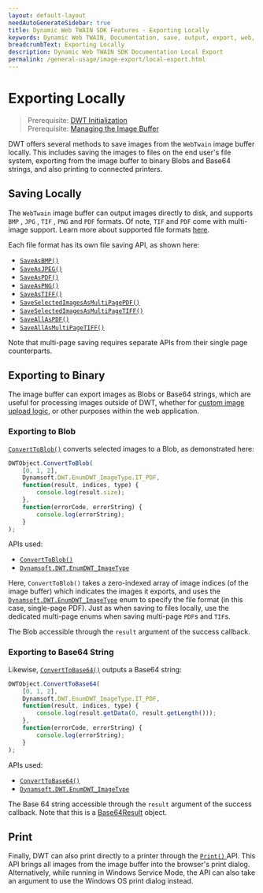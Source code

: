 ```yaml
---
layout: default-layout
needAutoGenerateSidebar: true
title: Dynamic Web TWAIN SDK Features - Exporting Locally
keywords: Dynamic Web TWAIN, Documentation, save, output, export, web, download, local save, local, save to file, print
breadcrumbText: Exporting Locally
description: Dynamic Web TWAIN SDK Documentation Local Export
permalink: /general-usage/image-export/local-export.html
---
```


# Exporting Locally

> Prerequisite: [DWT Initialization]({{site.general-usage}}initialization.html)<br/>
> Prerequisite: [Managing the Image Buffer]({{site.general-usage}}image-processing/buffer-management.html)

DWT offers several methods to save images from the `WebTwain` image buffer locally. This includes saving the images to files on the end user's file system, exporting from the image buffer to binary Blobs and Base64 strings, and also printing to connected printers.

## Saving Locally

The `WebTwain` image buffer can output images directly to disk, and supports `BMP` , `JPG` , `TIF` , `PNG` and `PDF` formats. Of note, `TIF` and `PDF` come with multi-image support. Learn more about supported file formats [here]({{site.getstarted}}filetype.html).

Each file format has its own file saving API, as shown here:

- [`SaveAsBMP()`]({{site.api}}WebTwain_IO.html#saveasbmp)
- [`SaveAsJPEG()`]({{site.api}}WebTwain_IO.html#saveasjpeg)
- [`SaveAsPDF()`]({{site.api}}WebTwain_IO.html#saveaspdf)
- [`SaveAsPNG()`]({{site.api}}WebTwain_IO.html#saveaspng)	
- [`SaveAsTIFF()`]({{site.api}}WebTwain_IO.html#saveastiff)
- [`SaveSelectedImagesAsMultiPagePDF()`]({{site.api}}WebTwain_IO.html#saveselectedimagesasmultipagepdf)
- [`SaveSelectedImagesAsMultiPageTIFF()`]({{site.api}}WebTwain_IO.html#saveselectedimagesasmultipagetiff)
- [`SaveAllAsPDF()`]({{site.api}}WebTwain_IO.html#saveallaspdf)
- [`SaveAllAsMultiPageTIFF()`]({{site.api}}WebTwain_IO.html#saveallasmultipagetiff)

Note that multi-page saving requires separate APIs from their single page counterparts.

## Exporting to Binary

The image buffer can export images as Blobs or Base64 strings, which are useful for processing images outside of DWT, whether for [custom image upload logic]({{site.general-usage}}image-export/server-upload.html), or other purposes within the web application.

### Exporting to Blob

[`ConvertToBlob()`]({{site.api}}WebTwain_IO.html#ConvertToBlob) converts selected images to a Blob, as demonstrated here:

``` javascript
DWTObject.ConvertToBlob(
    [0, 1, 2],
    Dynamsoft.DWT.EnumDWT_ImageType.IT_PDF,
    function(result, indices, type) {
        console.log(result.size);
    },
    function(errorCode, errorString) {
        console.log(errorString);
    }
);
```

APIs used:

- [`ConvertToBlob()`]({{site.api}}WebTwain_IO.html#ConvertToBlob)
- [`Dynamsoft.DWT.EnumDWT_ImageType`]({{site.api}}Dynamsoft_Enum.html#dynamsoftdwtenumdwt_imagetype)

Here, `ConvertToBlob()` takes a zero-indexed array of image indices (of the image buffer) which indicates the images it exports, and uses the [`Dynamsoft.DWT.EnumDWT_ImageType`]({{site.api}}Dynamsoft_Enum.html#dynamsoftdwtenumdwt_imagetype) enum to specify the file format (in this case, single-page PDF). Just as when saving to files locally, use the dedicated multi-page enums when saving multi-page `PDF`s and `TIF`s.

The Blob accessible through the `result` argument of the success callback. 

### Exporting to Base64 String

Likewise, [`ConvertToBase64()`]({{site.api}}WebTwain_IO.html#converttobase64) outputs a Base64 string:

``` javascript
DWTObject.ConvertToBase64(
    [0, 1, 2],
    Dynamsoft.DWT.EnumDWT_ImageType.IT_PDF,
    function(result, indices, type) {
        console.log(result.getData(0, result.getLength()));
    },
    function(errorCode, errorString) {
        console.log(errorString);
    }
);
```
APIs used:

- [`ConvertToBase64()`]({{site.api}}WebTwain_IO.html#converttobase64)
- [`Dynamsoft.DWT.EnumDWT_ImageType`]({{site.api}}Dynamsoft_Enum.html#dynamsoftdwtenumdwt_imagetype)

The Base 64 string accessible through the `result` argument of the success callback. Note that this is a [Base64Result]({{site.api}}Interfaces.html#base64result) object.

## Print

Finally, DWT can also print directly to a printer through the [ `Print()` ]({{site.api}}WebTwain_IO.html#print) API. This API brings all images from the image buffer into the browser's print dialog. Alternatively, while running in Windows Service Mode, the API can also take an argument to use the Windows OS print dialog instead.